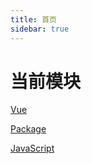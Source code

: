 ```yaml
---
title: 首页
sidebar: true
---
```


# 当前模块

[Vue](/pages/vue/index.md)

[Package](./../pages/package/index.md)

[JavaScript](../pages/js/index.md)
